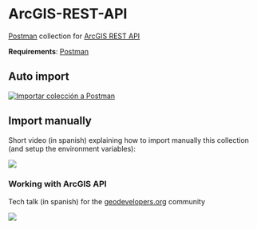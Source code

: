 # ArcGIS-REST-API
[Postman](https://chrome.google.com/webstore/detail/postman/fhbjgbiflinjbdggehcddcbncdddomop/related?hl=en) collection for [ArcGIS REST API ](http://resources.arcgis.com/en/help/arcgis-rest-api/index.html#//02r300000054000000)

**Requirements**: [Postman](https://chrome.google.com/webstore/detail/postman/fhbjgbiflinjbdggehcddcbncdddomop/related?hl=en)

## Auto import
[![Importar colección a Postman](https://run.pstmn.io/button.svg)](https://app.getpostman.com/run-collection/71c5932a2faa6cacf1fb)

## Import manually
Short video (in spanish) explaining how to import manually this collection (and setup the environment variables):

[<img src="https://i.ytimg.com/vi/jQdFKC2LcSA/hqdefault.jpg">](https://www.youtube.com/watch?v=jQdFKC2LcSA&feature=youtu.be)

### Working with ArcGIS API
Tech talk (in spanish) for the [geodevelopers.org](geodevelopers.org) community

[<img src="https://i.ytimg.com/vi/ov9orEizbhQ/hqdefault.jpg">](https://www.youtube.com/watch?v=ov9orEizbhQ)
